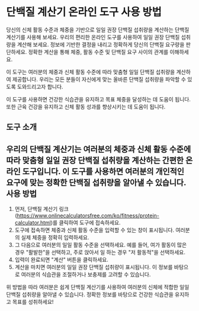 단백질 계산기 온라인 도구 사용 방법
====================

당신의 신체 활동 수준과 체중을 기반으로 일일 권장 단백질 섭취량을 계산하는 단백질 계산기를 사용해 보세요. 우리의 편리한 온라인 도구를 사용하여 일일 권장 단백질 섭취량을 계산해 보세요. 정보에 기반한 결정을 내리고 정확하게 당신의 단백질 요구량을 판단하세요. 정확한 계산을 통해 체중, 활동 수준 및 단백질 요구 사이의 관계를 이해하세요.

이 도구는 여러분의 체중과 신체 활동 수준에 따라 맞춤형 일일 단백질 섭취량을 계산하여 제공합니다. 우리는 모든 분들이 자신에게 맞는 올바른 단백질 섭취량을 파악할 수 있도록 도와드리고자 합니다.

이 도구를 사용하면 건강한 식습관을 유지하고 목표 체중을 달성하는 데 도움이 됩니다. 또한 근육 건강을 유지하고 신체 활동 성과를 향상시키는 데 도움이 됩니다.

도구 소개
-----

우리의 단백질 계산기는 여러분의 체중과 신체 활동 수준에 따라 맞춤형 일일 권장 단백질 섭취량을 계산하는 간편한 온라인 도구입니다. 이 도구를 사용하면 여러분의 개인적인 요구에 맞는 정확한 단백질 섭취량을 알아낼 수 있습니다. 사용 방법
-----

1. 먼저, 단백질 계산기 링크 (<https://www.onlinecalculatorsfree.com/ko/fitness/protein-calculator.html>)를 클릭하여 도구에 접속하세요.
2. 도구에 접속하면 체중과 신체 활동 수준을 입력할 수 있는 창이 표시됩니다. 여러분의 실제 체중을 정확히 입력하세요.
3. 그 다음으로 여러분의 일일 활동 수준을 선택하세요. 예를 들어, 여가 활동이 많은 경우 "활발한"을 선택하고, 주로 앉아서 일 하는 경우 "저 활동적"을 선택하세요.
4. 입력이 완료되면 "계산" 버튼을 클릭하세요.
5. 계산을 마치면 여러분의 일일 권장 단백질 섭취량이 표시됩니다. 이 정보를 바탕으로 여러분의 식습관을 조절하거나 보충제를 고려할 수 있습니다.

위 방법을 따라 여러분은 쉽게 단백질 계산기를 사용하여 여러분의 신체에 적합한 일일 단백질 섭취량을 알아낼 수 있습니다. 정확한 정보를 바탕으로 건강한 식습관을 유지하고 목표를 성취하세요!